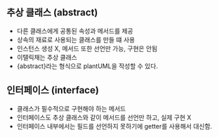 ## 추상 클래스 (abstract)
- 다른 클래스에게 공통된 속성과 메서드를 제공 
- 상속의 재료로 사용되는 클래스를 만들 떄 사용 
- 인스턴스 생성 X, 메서드 또한 선언만 가능, 구현은 안됨 
- 이탤릭채는 추상 클래스 
- {abstract}라는 형식으로 plantUML을 작성할 수 있다. 


## 인터페이스 (interface)
- 클래스가 필수적으로 구현해야 하는 메서드 
- 인터페이스도 추상 클래스와 같이 메서드를 선언만 하고, 실제 구현 X
- 인터페이스 내부에서는 필드를 선언하지 못하기에 getter를 사용해서 대신함. 